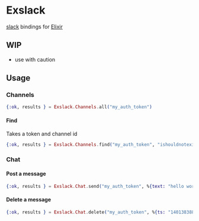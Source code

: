 Exslack
=======

[slack](https://api.slack.com/web) bindings for [Elixir](http://elixir-lang.org/)

## WIP
* use with caution

## Usage

### Channels

```elixir
{:ok, results } = Exslack.Channels.all("my_auth_token")
```

#### Find

Takes a token and channel id

```elixir
{:ok, results } = Exslack.Channels.find("my_auth_token", "ishouldnotexistatall")
```

### Chat

#### Post a message

```elixir
{:ok, results } = Exslack.Chat.send("my_auth_token", %{text: "hello world", channel: "notachannelid"})
```

#### Delete a message

```elixir
{:ok, results } = Exslack.Chat.delete("my_auth_token", %{ts: "1401383885.000061", channel: "notachannelid"})
```


